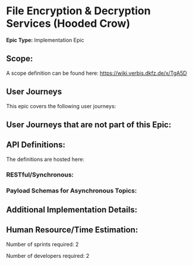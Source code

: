 # File Encryption & Decryption Services (Hooded Crow)
**Epic Type:** Implementation Epic


## Scope:
A scope definition can be found here: https://wiki.verbis.dkfz.de/x/TgA5D
## User Journeys

This epic covers the following user journeys:


## User Journeys that are not part of this Epic:


## API Definitions:

The definitions are hosted here:


### RESTful/Synchronous:


### Payload Schemas for Asynchronous Topics:


## Additional Implementation Details:


## Human Resource/Time Estimation:

Number of sprints required: 2

Number of developers required: 2
